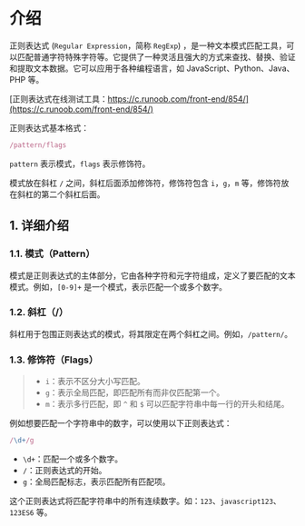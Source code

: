 # 介绍

正则表达式 (`Regular Expression`，简称 `RegExp`) ，是一种文本模式匹配工具，可以匹配普通字符特殊字符等。它提供了一种灵活且强大的方式来查找、替换、验证和提取文本数据。它可以应用于各种编程语言，如 JavaScript、Python、Java、PHP 等。

[正则表达式在线测试工具：https://c.runoob.com/front-end/854/](https://c.runoob.com/front-end/854/)

正则表达式基本格式：

```javascript
/pattern/flags
```

`pattern` 表示模式，`flags` 表示修饰符。

模式放在斜杠 `/` 之间，斜杠后面添加修饰符，修饰符包含 `i`，`g`，`m` 等，修饰符放在斜杠的第二个斜杠后面。

## 1. 详细介绍

### 1.1. 模式（Pattern）

模式是正则表达式的主体部分，它由各种字符和元字符组成，定义了要匹配的文本模式。例如，`[0-9]+` 是一个模式，表示匹配一个或多个数字。

### 1.2. 斜杠（/）

斜杠用于包围正则表达式的模式，将其限定在两个斜杠之间。例如，`/pattern/`。

### 1.3. 修饰符（Flags）

> - `i`：表示不区分大小写匹配。
> - `g`：表示全局匹配，即匹配所有而非仅匹配第一个。
> - `m`：表示多行匹配，即 `^` 和 `$` 可以匹配字符串中每一行的开头和结尾。

例如想要匹配一个字符串中的数字，可以使用以下正则表达式：

```javascript
/\d+/g
```

- `\d+`：匹配一个或多个数字。
- `/`：正则表达式的开始。
- `g`：全局匹配标志，表示匹配所有匹配项。

这个正则表达式将匹配字符串中的所有连续数字。如：`123`、`javascript123`、`123ES6` 等。